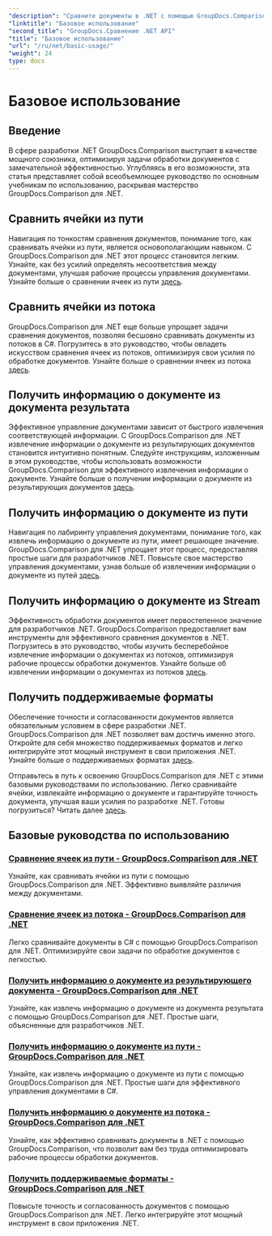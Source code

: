 ```yaml
---
"description": "Сравните документы в .NET с помощью GroupDocs.Comparison. Изучите базовые руководства по использованию, охватывающие сравнение ячеек, извлечение информации о документе и поддерживаемые форматы."
"linktitle": "Базовое использование"
"second_title": "GroupDocs.Сравнение .NET API"
"title": "Базовое использование"
"url": "/ru/net/basic-usage/"
"weight": 24
type: docs
---
```

# Базовое использование

## Введение

В сфере разработки .NET GroupDocs.Comparison выступает в качестве мощного союзника, оптимизируя задачи обработки документов с замечательной эффективностью. Углубляясь в его возможности, эта статья представляет собой всеобъемлющее руководство по основным учебникам по использованию, раскрывая мастерство GroupDocs.Comparison для .NET.

## Сравнить ячейки из пути
Навигация по тонкостям сравнения документов, понимание того, как сравнивать ячейки из пути, является основополагающим навыком. С GroupDocs.Comparison для .NET этот процесс становится легким. Узнайте, как без усилий определять несоответствия между документами, улучшая рабочие процессы управления документами. Узнайте больше о сравнении ячеек из пути [здесь](./compare-cells-from-path/).

## Сравнить ячейки из потока
GroupDocs.Comparison для .NET еще больше упрощает задачи сравнения документов, позволяя бесшовно сравнивать документы из потоков в C#. Погрузитесь в это руководство, чтобы овладеть искусством сравнения ячеек из потоков, оптимизируя свои усилия по обработке документов. Узнайте больше о сравнении ячеек из потока [здесь](./compare-cells-from-stream/).

## Получить информацию о документе из документа результата
Эффективное управление документами зависит от быстрого извлечения соответствующей информации. С GroupDocs.Comparison для .NET извлечение информации о документе из результирующих документов становится интуитивно понятным. Следуйте инструкциям, изложенным в этом руководстве, чтобы использовать возможности GroupDocs.Comparison для эффективного извлечения информации о документе. Узнайте больше о получении информации о документе из результирующих документов [здесь](./get-document-info-from-result-document/).

## Получить информацию о документе из пути
Навигация по лабиринту управления документами, понимание того, как извлечь информацию о документе из пути, имеет решающее значение. GroupDocs.Comparison для .NET упрощает этот процесс, предоставляя простые шаги для разработчиков .NET. Повысьте свое мастерство управления документами, узнав больше об извлечении информации о документе из путей [здесь](./get-document-info-from-path/).

## Получить информацию о документе из Stream
Эффективность обработки документов имеет первостепенное значение для разработчиков .NET. GroupDocs.Comparison предоставляет вам инструменты для эффективного сравнения документов в .NET. Погрузитесь в это руководство, чтобы изучить бесперебойное извлечение информации о документах из потоков, оптимизируя рабочие процессы обработки документов. Узнайте больше об извлечении информации о документах из потоков [здесь](./get-document-info-from-stream/).

## Получить поддерживаемые форматы
Обеспечение точности и согласованности документов является обязательным условием в сфере разработки .NET. GroupDocs.Comparison для .NET позволяет вам достичь именно этого. Откройте для себя множество поддерживаемых форматов и легко интегрируйте этот мощный инструмент в свои приложения .NET. Узнайте больше о поддерживаемых форматах [здесь](./get-supported-formats/).

Отправьтесь в путь к освоению GroupDocs.Comparison для .NET с этими базовыми руководствами по использованию. Легко сравнивайте ячейки, извлекайте информацию о документе и гарантируйте точность документа, улучшая ваши усилия по разработке .NET. Готовы погрузиться? Читать далее [здесь](https://tutorials.groupdocs.com/comparison/net).
## Базовые руководства по использованию
### [Сравнение ячеек из пути - GroupDocs.Comparison для .NET](./compare-cells-from-path/)
Узнайте, как сравнивать ячейки из пути с помощью GroupDocs.Comparison для .NET. Эффективно выявляйте различия между документами.
### [Сравнение ячеек из потока - GroupDocs.Comparison для .NET](./compare-cells-from-stream/)
Легко сравнивайте документы в C# с помощью GroupDocs.Comparison для .NET. Оптимизируйте свои задачи по обработке документов с легкостью.
### [Получить информацию о документе из результирующего документа - GroupDocs.Comparison для .NET](./get-document-info-from-result-document/)
Узнайте, как извлечь информацию о документе из документа результата с помощью GroupDocs.Comparison для .NET. Простые шаги, объясненные для разработчиков .NET.
### [Получить информацию о документе из пути - GroupDocs.Comparison для .NET](./get-document-info-from-path/)
Узнайте, как извлечь информацию о документе из пути с помощью GroupDocs.Comparison для .NET. Простые шаги для эффективного управления документами в C#.
### [Получить информацию о документе из потока - GroupDocs.Comparison для .NET](./get-document-info-from-stream/)
Узнайте, как эффективно сравнивать документы в .NET с помощью GroupDocs.Comparison, что позволит вам без труда оптимизировать рабочие процессы обработки документов.
### [Получить поддерживаемые форматы - GroupDocs.Comparison для .NET](./get-supported-formats/)
Повысьте точность и согласованность документов с помощью GroupDocs.Comparison для .NET. Легко интегрируйте этот мощный инструмент в свои приложения .NET.
